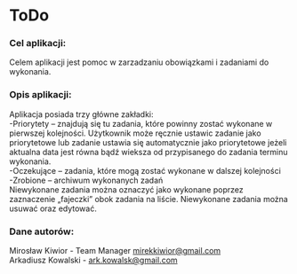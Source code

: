 # ToDo

### Cel aplikacji:</br>
Celem aplikacji jest pomoc w zarzadzaniu obowiązkami i zadaniami do wykonania. 

### Opis aplikacji:</br>
Aplikacja posiada trzy główne zakładki:</br>
-Priorytety – znajdują się tu zadania, które powinny zostać wykonane w pierwszej kolejności. Użytkownik może ręcznie ustawic zadanie jako priorytetowe lub zadanie ustawia się automatycznie jako priorytetowe jeżeli aktualna data jest równa bądź wieksza od przypisanego do zadania terminu wykonania.</br>
-Oczekujące – zadania, które mogą zostać wykonane w dalszej kolejności</br>
-Zrobione – archiwum wykonanych zadań</br>
Niewykonane zadania można oznaczyć jako wykonane poprzez zaznaczenie „fajeczki” obok zadania na liście. Niewykonane zadania można usuwać oraz edytować. 

### Dane autorów:</br>
Mirosław Kiwior - Team Manager mirekkiwior@gmail.com</br>
Arkadiusz Kowalski - ark.kowalsk@gmail.com
